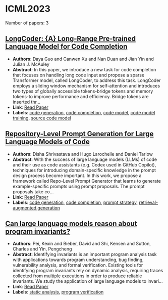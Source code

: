 # ICML2023

Number of papers: 3

## [LongCoder: {A} Long-Range Pre-trained Language Model for Code Completion](paper_1.md)
- **Authors**: Daya Guo and Canwen Xu and Nan Duan and Jian Yin and Julian J. McAuley
- **Abstract**: In this paper, we introduce a new task for code completion that focuses on handling long code input and propose a sparse Transformer model, called LongCoder, to address this task. LongCoder employs a sliding window mechanism for self-attention and introduces two types of globally accessible tokens-bridge tokens and memory tokens-to improve performance and efficiency. Bridge tokens are inserted thr...
- **Link**: [Read Paper](https://proceedings.mlr.press/v202/guo23j.html)
- **Labels**: [code generation](../../labels/code_generation.md), [code completion](../../labels/code_completion.md), [code model](../../labels/code_model.md), [code model training](../../labels/code_model_training.md), [source code model](../../labels/source_code_model.md)

## [Repository-Level Prompt Generation for Large Language Models of Code](paper_2.md)
- **Authors**: Disha Shrivastava and Hugo Larochelle and Daniel Tarlow
- **Abstract**: With the success of large language models (LLMs) of code and their use as code assistants (e.g. Codex used in GitHub Copilot), techniques for introducing domain-specific knowledge in the prompt design process become important. In this work, we propose a framework called Repo-Level Prompt Generator that learns to generate example-specific prompts using prompt proposals. The prompt proposals take co...
- **Link**: [Read Paper](https://proceedings.mlr.press/v202/shrivastava23a.html)
- **Labels**: [code generation](../../labels/code_generation.md), [code completion](../../labels/code_completion.md), [prompt strategy](../../labels/prompt_strategy.md), [retrieval-augmented generation](../../labels/retrieval-augmented_generation.md)

## [Can large language models reason about program invariants?](paper_3.md)
- **Authors**: Pei, Kexin and Bieber, David and Shi, Kensen and Sutton, Charles and Yin, Pengcheng
- **Abstract**: Identifying invariants is an important program analysis task with applications towards program understanding, bug finding, vulnerability analysis, and formal verification. Existing tools for identifying program invariants rely on dynamic analysis, requiring traces collected from multiple executions in order to produce reliable invariants. We study the application of large language models to invari...
- **Link**: [Read Paper](https://openreview.net/pdf?id=mXv2aVqUGG)
- **Labels**: [static analysis](../../labels/static_analysis.md), [program verification](../../labels/program_verification.md)

